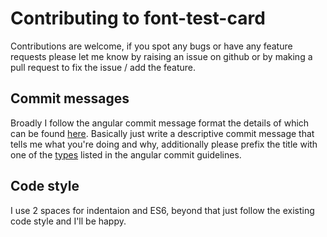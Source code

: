 # Contributing to font-test-card

Contributions are welcome, if you spot any bugs or have any feature requests please let me know by raising an issue on github or by making a pull request to fix the issue / add the feature.

## Commit messages

Broadly I follow the angular commit message format the details of which can be found [here](https://github.com/angular/angular.js/blob/master/DEVELOPERS.md#commit-message-format). Basically just write a descriptive commit message that tells me what you're doing and why, additionally please prefix the title with one of the [types](https://github.com/angular/angular.js/blob/master/DEVELOPERS.md#type) listed in the angular commit guidelines.

## Code style

I use 2 spaces for indentaion and ES6, beyond that just follow the existing code style and I'll be happy.
